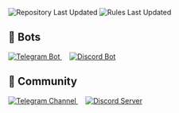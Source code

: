 ![Repository Last Updated](https://img.shields.io/badge/Repository_last_updated-2025.04.02-green) ![Rules Last Updated](https://img.shields.io/badge/Rules_last_updated-2024.10.08-green)

## 🤖 Bots

<p align="left">
  <a href="https://t.me/darateria_bot" style="margin-right: 15px;">
    <img src="https://img.shields.io/badge/Telegram_Bot-2CA5E0?style=for-the-badge&logo=telegram&logoColor=white" alt="Telegram Bot">
  </a>
  <a href="https://discord.com/invite/QqY5GdUTXw">
    <img src="https://img.shields.io/badge/Discord_Bot-5865F2?style=for-the-badge&logo=discord&logoColor=white" alt="Discord Bot">
  </a>
</p>

## 👥 Community

<p align="left">
  <a href="https://t.me/your_telegram_channel" style="margin-right: 15px;">
    <img src="https://img.shields.io/badge/Telegram_Channel-2CA5E0?style=for-the-badge&logo=telegram&logoColor=white" alt="Telegram Channel">
  </a>
  <a href="https://discord.com/invite/QqY5GdUTXw">
    <img src="https://img.shields.io/badge/Join_our_Discord-5865F2?style=for-the-badge&logo=discord&logoColor=white" alt="Discord Server">
  </a>
</p>
